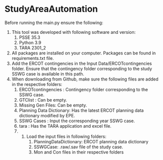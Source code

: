 # StudyAreaAutomation
Before running the main.py ensure the following:
1. This tool was developed with following software and version:
   1. PSSE 35.3
   2. Python 3.9
   3. TARA 2301_2
2. All packages are installed on your computer. Packages can be found in requirements.txt file.
3. Add the ERCOT contingencies in the Input Data/ERCOTcontingencies folder. Ensure that the contingency folder corresponding to the study SSWG case is available in this path.
4. When downloading from Github, make sure the following files are added in the respective folders:
   1. ERCOTcontingencies : Contingency folder corresponding to the SSWG case.
   2. GTClist : Can be empty.
   3. Missing Gen Files: Can be empty.
   4. Planning Data Dictionary: Has the latest ERCOT planning data dictionary modified by EPE.
   5. SSWG Cases : Input the corresponding year SSWG case.
   6. tara : Has the TARA application and excel file.
   7. 
      1. Load the input files in following folders:
         1. PlanningDataDictionary: ERCOT planning data dictionary
         2. SSWGCase: .raw/.sav file of the study case.
         3. Mon and Con files in their respective folders